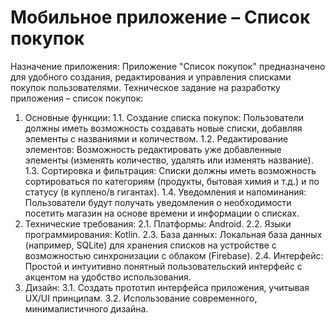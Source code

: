 # Мобильное приложение – Список покупок
Назначение приложения: Приложение "Список покупок" предназначено для удобного создания, редактирования и управления списками покупок пользователями.
Техническое задание на разработку приложения – список покупок:
1.	Основные функции:
1.1.	Создание списка покупок: Пользователи должны иметь возможность создавать новые списки, добавляя элементы с названиями и количеством.
1.2.	Редактирование элементов: Возможность редактировать уже добавленные элементы (изменять количество, удалять или изменять название).
1.3.	Сортировка и фильтрация: Списки должны иметь возможность сортироваться по категориям (продукты, бытовая химия и т.д.) и по статусу (в куплено/в гигантах).
1.4.	Уведомления и напоминания: Пользователи будут получать уведомления о необходимости посетить магазин на основе времени и информации о списках.
2.	Технические требования:
2.1.	Платформы: Android.
2.2.	Языки программирования: Kotlin.
2.3.	База данных: Локальная база данных (например, SQLite) для хранения списков на устройстве с возможностью синхронизации с облаком (Firebase).
2.4.	Интерфейс: Простой и интуитивно понятный пользовательский интерфейс с акцентом на удобство использования.
3.	Дизайн:
3.1.	Создать прототип интерфейса приложения, учитывая UX/UI принципам.
3.2.	Использование современного, минималистичного дизайна.
